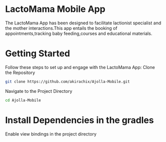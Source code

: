 # LactoMama Mobile App
 The LactoMama App has been designed to facilitate lactionist specialist and the mother interactions.This app entails the booking of appointments,tracking baby feeding,courses and educational materials.
# Getting Started
Follow these steps to set up and engage with the LactoMama App:
Clone the Repository
```sh
git clone https://github.com/akirachix/Ajolla-Mobile.git
```
Navigate to the Project Directory
```sh
cd Ajolla-Mobile
```
# Install Dependencies in the gradles
Enable view bindings in the project directory